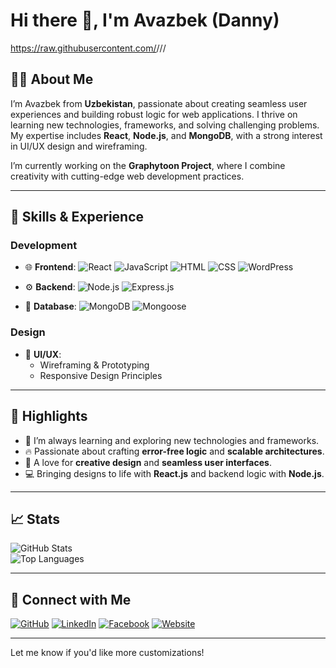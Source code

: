 # Hi there 👋, I'm Avazbek (Danny)

https://raw.githubusercontent.com/<username>/<repository>/<branch>/<path-to-image>

## 👨‍💻 About Me

I’m Avazbek from **Uzbekistan**, passionate about creating seamless user experiences and building robust logic for web applications. I thrive on learning new technologies, frameworks, and solving challenging problems. My expertise includes **React**, **Node.js**, and **MongoDB**, with a strong interest in UI/UX design and wireframing.

I’m currently working on the **Graphytoon Project**, where I combine creativity with cutting-edge web development practices.

---

## 🚀 Skills & Experience

### Development

- 🌐 **Frontend**:
  ![React](https://img.shields.io/badge/-React-61DAFB?style=flat&logo=react&logoColor=white)
  ![JavaScript](https://img.shields.io/badge/-JavaScript-F7DF1E?style=flat&logo=javascript&logoColor=black)
  ![HTML](https://img.shields.io/badge/-HTML-E34F26?style=flat&logo=html5&logoColor=white)
  ![CSS](https://img.shields.io/badge/-CSS-1572B6?style=flat&logo=css3&logoColor=white)
  ![WordPress](https://img.shields.io/badge/-WordPress-21759B?style=flat&logo=wordpress&logoColor=white)

- ⚙️ **Backend**:
  ![Node.js](https://img.shields.io/badge/-Node.js-339933?style=flat&logo=node.js&logoColor=white)
  ![Express.js](https://img.shields.io/badge/-Express.js-000000?style=flat&logo=express&logoColor=white)

- 💾 **Database**:
  ![MongoDB](https://img.shields.io/badge/-MongoDB-47A248?style=flat&logo=mongodb&logoColor=white)
  ![Mongoose](https://img.shields.io/badge/-Mongoose-800000?style=flat&logoColor=white)

### Design

- 🎨 **UI/UX**:
  - Wireframing & Prototyping
  - Responsive Design Principles

---

## 🌟 Highlights

- 🌱 I’m always learning and exploring new technologies and frameworks.
- 🔥 Passionate about crafting **error-free logic** and **scalable architectures**.
- 🎨 A love for **creative design** and **seamless user interfaces**.
- 💻 Bringing designs to life with **React.js** and backend logic with **Node.js**.

---

## 📈 Stats

![GitHub Stats](https://github-readme-stats.vercel.app/api?username=Avazbek-Khudoynazarov&show_icons=true&theme=radical)  
![Top Languages](https://github-readme-stats.vercel.app/api/top-langs/?username=Avazbek-Khudoynazarov&layout=compact&theme=radical)

---

## 🔗 Connect with Me

[![GitHub](https://img.shields.io/badge/GitHub-121011?style=for-the-badge&logo=github&logoColor=white)](https://github.com/Avazbek-Khudoynazarov)
[![LinkedIn](https://img.shields.io/badge/LinkedIn-0072b1?style=for-the-badge&logo=linkedin&logoColor=white)](#)
[![Facebook](https://img.shields.io/badge/Facebook-4267B2?style=for-the-badge&logo=facebook&logoColor=white)](#)
[![Website](https://img.shields.io/badge/Website-4285F4?style=for-the-badge&logo=google-chrome&logoColor=white)](https://www.graphytoon.com/)

---

Let me know if you'd like more customizations!
